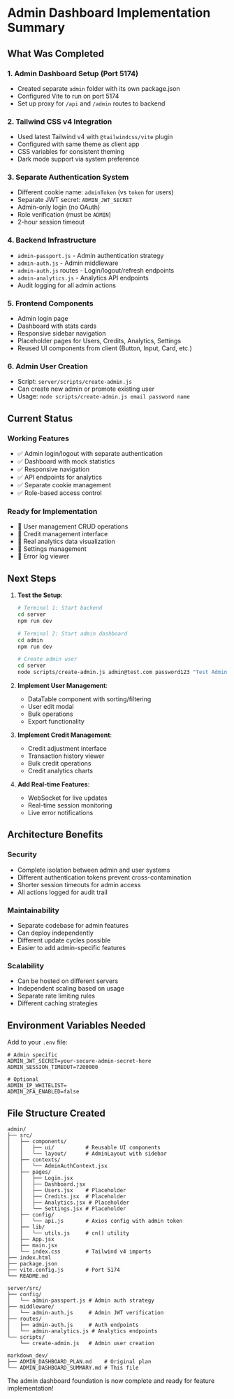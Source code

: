 # Admin Dashboard Implementation Summary

## What Was Completed

### 1. Admin Dashboard Setup (Port 5174)
- Created separate `admin` folder with its own package.json
- Configured Vite to run on port 5174
- Set up proxy for `/api` and `/admin` routes to backend

### 2. Tailwind CSS v4 Integration
- Used latest Tailwind v4 with `@tailwindcss/vite` plugin
- Configured with same theme as client app
- CSS variables for consistent theming
- Dark mode support via system preference

### 3. Separate Authentication System
- Different cookie name: `adminToken` (vs `token` for users)
- Separate JWT secret: `ADMIN_JWT_SECRET`
- Admin-only login (no OAuth)
- Role verification (must be `ADMIN`)
- 2-hour session timeout

### 4. Backend Infrastructure
- `admin-passport.js` - Admin authentication strategy
- `admin-auth.js` - Admin middleware
- `admin-auth.js` routes - Login/logout/refresh endpoints
- `admin-analytics.js` - Analytics API endpoints
- Audit logging for all admin actions

### 5. Frontend Components
- Admin login page
- Dashboard with stats cards
- Responsive sidebar navigation
- Placeholder pages for Users, Credits, Analytics, Settings
- Reused UI components from client (Button, Input, Card, etc.)

### 6. Admin User Creation
- Script: `server/scripts/create-admin.js`
- Can create new admin or promote existing user
- Usage: `node scripts/create-admin.js email password name`

## Current Status

### Working Features
- ✅ Admin login/logout with separate authentication
- ✅ Dashboard with mock statistics
- ✅ Responsive navigation
- ✅ API endpoints for analytics
- ✅ Separate cookie management
- ✅ Role-based access control

### Ready for Implementation
- 🔲 User management CRUD operations
- 🔲 Credit management interface
- 🔲 Real analytics data visualization
- 🔲 Settings management
- 🔲 Error log viewer

## Next Steps

1. **Test the Setup**:
   ```bash
   # Terminal 1: Start backend
   cd server
   npm run dev

   # Terminal 2: Start admin dashboard
   cd admin
   npm run dev

   # Create admin user
   cd server
   node scripts/create-admin.js admin@test.com password123 "Test Admin"
   ```

2. **Implement User Management**:
   - DataTable component with sorting/filtering
   - User edit modal
   - Bulk operations
   - Export functionality

3. **Implement Credit Management**:
   - Credit adjustment interface
   - Transaction history viewer
   - Bulk credit operations
   - Credit analytics charts

4. **Add Real-time Features**:
   - WebSocket for live updates
   - Real-time session monitoring
   - Live error notifications

## Architecture Benefits

### Security
- Complete isolation between admin and user systems
- Different authentication tokens prevent cross-contamination
- Shorter session timeouts for admin access
- All actions logged for audit trail

### Maintainability
- Separate codebase for admin features
- Can deploy independently
- Different update cycles possible
- Easier to add admin-specific features

### Scalability
- Can be hosted on different servers
- Independent scaling based on usage
- Separate rate limiting rules
- Different caching strategies

## Environment Variables Needed

Add to your `.env` file:
```env
# Admin specific
ADMIN_JWT_SECRET=your-secure-admin-secret-here
ADMIN_SESSION_TIMEOUT=7200000

# Optional
ADMIN_IP_WHITELIST=
ADMIN_2FA_ENABLED=false
```

## File Structure Created

```
admin/
├── src/
│   ├── components/
│   │   ├── ui/          # Reusable UI components
│   │   └── layout/      # AdminLayout with sidebar
│   ├── contexts/
│   │   └── AdminAuthContext.jsx
│   ├── pages/
│   │   ├── Login.jsx
│   │   ├── Dashboard.jsx
│   │   ├── Users.jsx    # Placeholder
│   │   ├── Credits.jsx  # Placeholder
│   │   ├── Analytics.jsx # Placeholder
│   │   └── Settings.jsx # Placeholder
│   ├── config/
│   │   └── api.js       # Axios config with admin token
│   ├── lib/
│   │   └── utils.js     # cn() utility
│   ├── App.jsx
│   ├── main.jsx
│   └── index.css        # Tailwind v4 imports
├── index.html
├── package.json
├── vite.config.js       # Port 5174
└── README.md

server/src/
├── config/
│   └── admin-passport.js # Admin auth strategy
├── middleware/
│   └── admin-auth.js     # Admin JWT verification
├── routes/
│   ├── admin-auth.js     # Auth endpoints
│   └── admin-analytics.js # Analytics endpoints
└── scripts/
    └── create-admin.js   # Admin user creation

markdown_dev/
├── ADMIN_DASHBOARD_PLAN.md    # Original plan
└── ADMIN_DASHBOARD_SUMMARY.md # This file
```

The admin dashboard foundation is now complete and ready for feature implementation!